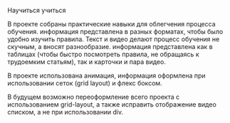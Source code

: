 Научиться учиться

В проекте собраны практические навыки для облегчения процесса обучения. информация представлена в разных форматах, чтобы было удобно изучить правила. Текст и видео делают процесс обучения не скучным, а вносят разнообразие. информация представлена как в таблицах (чтобы быстро посмотреть правила, не обращаясь к трудоемким статьям), так и карточки и пара видео.

В проекте использована анимация, информация оформлена при использовании сеток (grid layout) и флекс боксом.

В будущем возможно переоформление всего проекта с использованием grid-layout, а также исправить отображение видео списком, а не при использовании div. 
